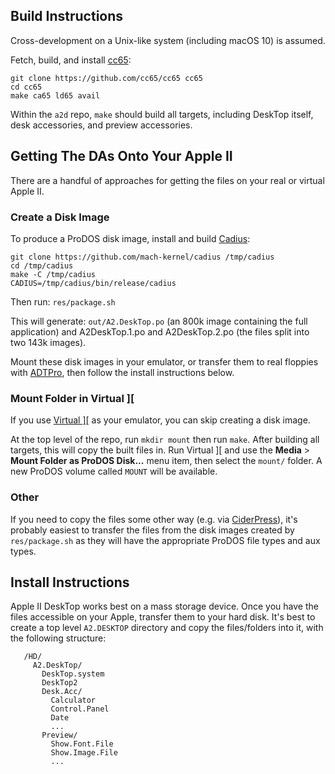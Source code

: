 ## Build Instructions

Cross-development on a Unix-like system (including macOS 10) is assumed.

Fetch, build, and install [cc65](http://cc65.github.io/cc65/):

```
git clone https://github.com/cc65/cc65 cc65
cd cc65
make ca65 ld65 avail
```

Within the `a2d` repo, `make` should build all targets, including DeskTop itself, desk accessories, and preview accessories.

## Getting The DAs Onto Your Apple II

There are a handful of approaches for getting the files on your real or virtual Apple II.

### Create a Disk Image

To produce a ProDOS disk image, install and build [Cadius](https://github.com/mach-kernel/cadius):

```
git clone https://github.com/mach-kernel/cadius /tmp/cadius
cd /tmp/cadius
make -C /tmp/cadius
CADIUS=/tmp/cadius/bin/release/cadius
```

Then run: `res/package.sh`

This will generate: `out/A2.DeskTop.po` (an 800k image containing the full application) and A2DeskTop.1.po and A2DeskTop.2.po (the files split into two 143k images).

Mount these disk images in your emulator, or transfer them to real floppies with [ADTPro](http://adtpro.com/), then follow the install instructions below.

### Mount Folder in Virtual ]\[

If you use [Virtual \]\[](http://www.virtualii.com/) as your emulator, you can skip creating a disk image.

At the top level of the repo, run `mkdir mount` then run `make`. After building all targets, this will copy the built files in. Run Virtual ]\[ and use the **Media** > **Mount Folder as ProDOS Disk...** menu item, then select the `mount/` folder. A new ProDOS volume called `MOUNT` will be available.

### Other

If you need to copy the files some other way (e.g. via [CiderPress](http://a2ciderpress.com/)), it's probably easiest to transfer the files from the disk images created by `res/package.sh` as they will have the appropriate ProDOS file types and aux types.

## Install Instructions

Apple II DeskTop works best on a mass storage device. Once you have the files accessible on your Apple, transfer them to your hard disk. It's best to create a top level `A2.DESKTOP` directory and copy the files/folders into it, with the following structure:

```
   /HD/
     A2.DeskTop/
       DeskTop.system
       DeskTop2
       Desk.Acc/
         Calculator
         Control.Panel
         Date
         ...
       Preview/
         Show.Font.File
         Show.Image.File
         ...
```
